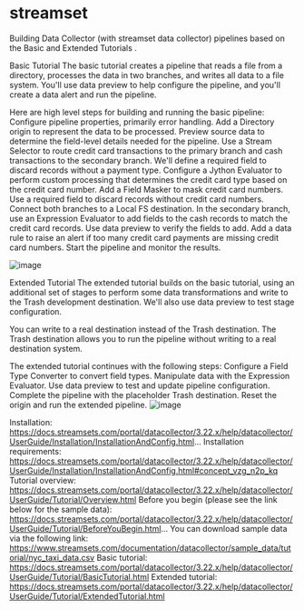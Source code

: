 # streamset
Building  Data Collector (with streamset data 
collector)  pipelines based on the Basic and Extended
Tutorials .

Basic Tutorial
The basic tutorial creates a pipeline that reads a file from a directory, processes the data in two branches, and writes all data to a file system. You'll use data preview to help configure the pipeline, and you'll create a data alert and run the pipeline.

Here are high level steps for building and running the basic pipeline:
Configure pipeline properties, primarily error handling.
Add a Directory origin to represent the data to be processed.
Preview source data to determine the field-level details needed for the pipeline.
Use a Stream Selector to route credit card transactions to the primary branch and cash transactions to the secondary branch. We'll define a required field to discard records without a payment type.
Configure a Jython Evaluator to perform custom processing that determines the credit card type based on the credit card number.
Add a Field Masker to mask credit card numbers. Use a required field to discard records without credit card numbers.
Connect both branches to a Local FS destination.
In the secondary branch, use an Expression Evaluator to add fields to the cash records to match the credit card records. Use data preview to verify the fields to add.
Add a data rule to raise an alert if too many credit card payments are missing credit card numbers.
Start the pipeline and monitor the results.

![image](https://user-images.githubusercontent.com/75900861/201968255-89d25efc-c7a3-4702-8e32-52263d5ad38f.png)

Extended Tutorial
The extended tutorial builds on the basic tutorial, using an additional set of stages to perform some data transformations and write to the Trash development destination. We'll also use data preview to test stage configuration.

You can write to a real destination instead of the Trash destination. The Trash destination allows you to run the pipeline without writing to a real destination system.

The extended tutorial continues with the following steps:
Configure a Field Type Converter to convert field types.
Manipulate data with the Expression Evaluator.
Use data preview to test and update pipeline configuration.
Complete the pipeline with the placeholder Trash destination.
Reset the origin and run the extended pipeline.
![image](https://user-images.githubusercontent.com/75900861/201968618-cc2cc564-bfba-4fd5-b046-8debfd1f210e.png)



Installation: https://docs.streamsets.com/portal/datacollector/3.22.x/help/datacollector/UserGuide/Installation/InstallationAndConfig.html...
Installation requirements: https://docs.streamsets.com/portal/datacollector/3.22.x/help/datacollector/UserGuide/Installation/InstallationAndConfig.html#concept_vzg_n2p_kq
Tutorial overview: https://docs.streamsets.com/portal/datacollector/3.22.x/help/datacollector/UserGuide/Tutorial/Overview.html
Before you begin (please see the link below for the sample data): https://docs.streamsets.com/portal/datacollector/3.22.x/help/datacollector/UserGuide/Tutorial/BeforeYouBegin.html...
You can download sample data via the following link: https://www.streamsets.com/documentation/datacollector/sample_data/tutorial/nyc_taxi_data.csv
Basic tutorial: https://docs.streamsets.com/portal/datacollector/3.22.x/help/datacollector/UserGuide/Tutorial/BasicTutorial.html
Extended tutorial: https://docs.streamsets.com/portal/datacollector/3.22.x/help/datacollector/UserGuide/Tutorial/ExtendedTutorial.html

